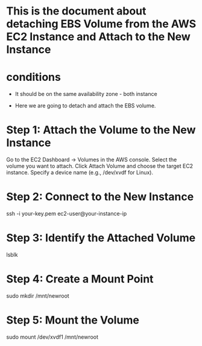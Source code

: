 # This is the document about detaching EBS Volume from the AWS EC2 Instance and Attach to the New Instance

# conditions 

- It should be on the same availability zone - both instance

- Here we are going to detach and attach the EBS volume.

# Step 1: Attach the Volume to the New Instance

Go to the EC2 Dashboard → Volumes in the AWS console.
Select the volume you want to attach.
Click Attach Volume and choose the target EC2 instance.
Specify a device name (e.g., /dev/xvdf for Linux).

# Step 2: Connect to the New Instance

ssh -i your-key.pem ec2-user@your-instance-ip

# Step 3: Identify the Attached Volume

lsblk

# Step 4: Create a Mount Point

sudo mkdir /mnt/newroot

# Step 5: Mount the Volume

sudo mount /dev/xvdf1 /mnt/newroot


